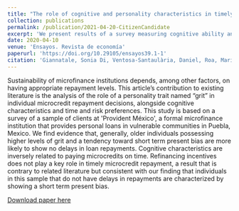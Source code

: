 ```yaml
---
title: "The role of cognitive and personality characteristics in timely microcredit repayment: Evidence from a survey conducted by Provident, Mexico"
collection: publications
permalink: /publication/2021-04-20-CitizenCandidate
excerpt: 'We present results of a survey measuring cognitive ability and repayment levels.'
date: 2020-04-10
venue: 'Ensayos. Revista de economía'
paperurl: 'https://doi.org/10.29105/ensayos39.1-1'
citation: 'Giannatale, Sonia Di, Ventosa-Santaulària, Daniel, Roa, María José, Elbittar, Alexander, & Trujano, Darío. (2020). The Role of Cognitive and Personality Characteristics in Timely Microcredit Repayment: Evidence from a Survey Conducted by Provident, Mexico. Ensayos. Revista de economía, 39(1), 1-20. Epub 12 de abril de 2021.https://doi.org/10.29105/ensayos39.1-1'
---
```

Sustainability of microfinance institutions depends, among other factors, on having appropriate repayment levels. This article’s contribution to existing literature is the analysis of the role of a personality trait named “grit” in individual microcredit repayment decisions, alongside cognitive characteristics and time and risk preferences. This study is based on a survey of a sample of clients at 'Provident México', a formal microfinance institution that provides personal loans in vulnerable communities in Puebla, Mexico. We find evidence that, generally, older individuals possessing higher levels of grit and a tendency toward short term present bias are more likely to show no delays in loan repayments. Cognitive characteristics are inversely related to paying microcredits on time. Refinancing incentives does not play a key role in timely microcredit repayment, a result that is contrary to related literature but consistent with our finding that individuals in this sample that do not have delays in repayments are characterized by showing a short term present bias.

[Download paper here](https://www.scielo.org.mx/scielo.php?pid=S2448-84022020000100001&script=sci_arttext)

